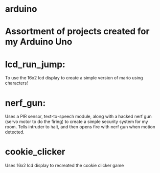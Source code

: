 # arduino
# Assortment of projects created for my Arduino Uno

# lcd_run_jump:

To use the 16x2 lcd display to create a simple version of mario using characters!

# nerf_gun:

Uses a PIR sensor, text-to-speech module, along with a hacked nerf gun (servo motor to do the firing) to create a simple security system for my room.  Tells intruder to halt, and then opens fire with nerf gun when motion detected.

# cookie_clicker

Uses 16x2 lcd display to recreated the cookie clicker game
